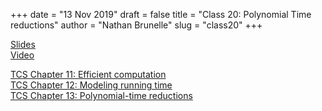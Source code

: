+++
date = "13 Nov 2019"
draft = false
title = "Class 20: Polynomial Time reductions"
author = "Nathan Brunelle"
slug = "class20"
+++

[Slides](https://www.dropbox.com/s/u79nw0c5dpgkb22/class20_written.pptx?dl=0)  
[Video](https://uva.hosted.panopto.com/Panopto/Pages/Viewer.aspx?id=5502d967-a9a6-402b-842e-ab040151b68a)

[TCS Chapter 11: Efficient computation](/docs/tcs-chapter11.pdf)  
[TCS Chapter 12: Modeling running time](/docs/tcs-chapter12.pdf)  
[TCS Chapter 13: Polynomial-time reductions](/docs/tcs-chapter13.pdf)



